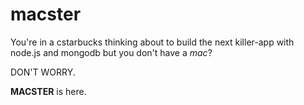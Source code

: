 macster
=======

You're in a cstarbucks thinking about to build the next killer-app with node.js and mongodb but you don't have a *mac*? 

DON'T WORRY.

**MACSTER** is here.
